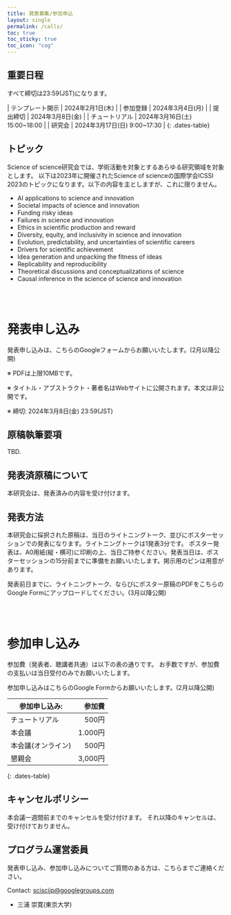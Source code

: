 ```yaml
---
title: 発表募集/参加申込
layout: single
permalink: /calls/
toc: true
toc_sticky: true
toc_icon: "cog"
---
```


## 重要日程

すべて締切は23:59(JST)になります。

<style>
.dates-table { font-size: .9em; }
.dates-table del { color: #888; }
</style>

| テンプレート開示 | 2024年2月1日(木) |
| 参加登録 | 2024年3月4日(月) |
| 提出締切 | 2024年3月8日(金) |
| チュートリアル | 2024年3月16日(土) 15:00~18:00 |
| 研究会 | 2024年3月17日(日) 9:00~17:30 |
{: .dates-table}

## トピック

Science of science研究会では、学術活動を対象とするあらゆる研究領域を対象とします。 
以下は2023年に開催されたScience of scienceの国際学会ICSSI 2023のトピックになります。以下の内容を主としますが、これに限りません。

* AI applications to science and innovation
* Societal impacts of science and innovation 
* Funding risky ideas
* Failures in science and innovation
* Ethics in scientific production and reward
* Diversity, equity, and inclusivity in science and innovation
* Evolution, predictability, and uncertainties of scientific careers
* Drivers for scientific achievement
* Idea generation and unpacking the fitness of ideas
* Replicability and reproducibility
* Theoretical discussions and conceptualizations of science
* Causal inference in the science of science and innovation 

<br>
<br>

# 発表申し込み

<!-- 発表申し込みは、[こちらのGoogleフォーム](https://forms.gle/EzyHWHGRhTSYtSEx6)からお願いいたします。 -->
発表申し込みは、こちらのGoogleフォームからお願いいたします。(2月以降公開)

※ PDFは上限10MBです。

※ タイトル・アブストラクト・著者名はWebサイトに公開されます。本文は非公開です。

※ 締切: 2024年3月8日(金) 23:59(JST)

## 原稿執筆要項

TBD.

## 発表済原稿について

本研究会は、発表済みの内容を受け付けます。

## 発表方法

本研究会に採択された原稿は、当日のライトニングトーク、並びにポスターセッションでの発表になります。ライトニングトークは1発表3分です。
ポスター発表は、A0用紙(縦・横可)に印刷の上、当日ご持参ください。発表当日は、ポスターセッションの15分前までに準備をお願いいたします。掲示用のピンは用意があります。

<!-- 発表前日までに、ライトニングトーク、ならびにポスター原稿のPDFを[こちらのGoogle Form](https://forms.gle/ztvj7nNdoucJBGdp9)にアップロードしてください。 -->
発表前日までに、ライトニングトーク、ならびにポスター原稿のPDFをこちらのGoogle Formにアップロードしてください。(3月以降公開)

<br>
<br>

# 参加申し込み

参加費（発表者、聴講者共通）は以下の表の通りです。
お手数ですが、参加費の支払いは当日受付のみでお願いいたします。

<!-- 参加申し込みは[こちらのGoogle Form](https://forms.gle/tXKcGNnzbaeWyUio8)からお願いいたします。 -->
参加申し込みはこちらのGoogle Formからお願いいたします。(2月以降公開)


<style>
.dates-table { font-size: .8em; }
.dates-table tr td:nth-child(1) { width: 25em; }
.dates-table del { color: #888; }
</style>

| 参加申し込み:          | 参加費  |
|----------------------|-----------:|
| チュートリアル          |   500円  |
| 本会議                |    1.000円  |
| 本会議(オンライン)      |    500円      |
| 懇親会                |    3,000円  |
{: .dates-table}

## キャンセルポリシー

本会議一週間前までのキャンセルを受け付けます。
それ以降のキャンセルは、受け付けておりません。

## プログラム運営委員

発表申し込み、参加申し込みについてご質問のある方は、こちらまでご連絡ください。

Contact: [sciscijp@googlegroups.com](mailto:sciscijp@googlegroups.com)

* 三浦 崇寛(東京大学)